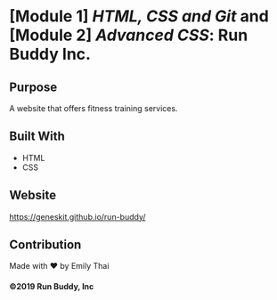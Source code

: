# **[Module 1]** *HTML, CSS and Git* and  **[Module 2]** *Advanced CSS*: Run Buddy Inc.

## Purpose

A website that offers fitness training services.

## Built With

* HTML
* CSS

## Website

https://geneskit.github.io/run-buddy/

## Contribution

Made with ❤️ by Emily Thai

#### ©️2019 Run Buddy, Inc 
